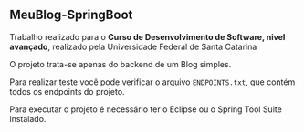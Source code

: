 ## MeuBlog-SpringBoot ##

Trabalho realizado para o **Curso de Desenvolvimento de Software, nivel avançado**, realizado pela Universidade Federal de Santa Catarina<br>

O projeto trata-se apenas do backend de um Blog simples.

Para realizar teste você pode verificar o arquivo ```ENDPOINTS.txt```, que contém todos os endpoints do projeto.<br>

Para executar o projeto é necessário ter o Eclipse ou o Spring Tool Suite instalado.


